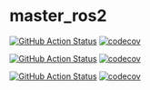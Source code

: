 # master_ros2

[![GitHub Action
Status](https://github.com/fmrico/master_ros2/workflows/master/badge.svg)](https://github.com/fmrico/master_ros2)
[![codecov](https://codecov.io/gh/fmrico/master_ros2/master/graph/badge.svg)](https://codecov.io/gh/fmrico/master_ros2)

[![GitHub Action
Status](https://github.com/fmrico/master_ros2/workflows/foxy-devel/badge.svg)](https://github.com/fmrico/master_ros2)
[![codecov](https://codecov.io/gh/fmrico/master_ros2/foxy-devel/graph/badge.svg)](https://codecov.io/gh/fmrico/master_ros2)

[![GitHub Action
Status](https://github.com/fmrico/master_ros2/workflows/galactic-devel/badge.svg)](https://github.com/fmrico/master_ros2)
[![codecov](https://codecov.io/gh/fmrico/master_ros2/galactic-devel/graph/badge.svg)](https://codecov.io/gh/fmrico/master_ros2)

